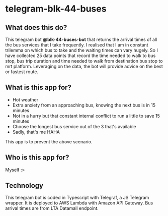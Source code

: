 # telegram-blk-44-buses

## What does this do? 
This telegram bot __@blk-44-buses-bot__ that returns the arrival times of all the bus services that I take frequently. I realised that I am in constant trilemma on which bus to take and the waiting times can vary hugely. So I have collected 25 data points that record the time needed to walk to bus stop, bus trip duration and time needed to walk from destination bus stop to mrt platform. Leveraging on the data, the bot will provide advice on the best or fastest route. 

## What is this app for? 
* Hot weather
* Extra anxiety from an approaching bus, knowing the next bus is in 15 minutes
* Not in a hurry but that constant internal conflict to run a little to save 15 minutes
* Choose the longest bus service out of the 3 that's available
* Sadly, that's me HAHA

This app is to prevent the above scenario.

## Who is this app for? 
Myself :>

## Technology
This telegram bot is coded in Typescript with Telegraf, a JS Telegram wrapper. It is deployed to AWS Lambda with Amazon API Gateway.
Bus arrival times are from LTA Datamall endpoint.
